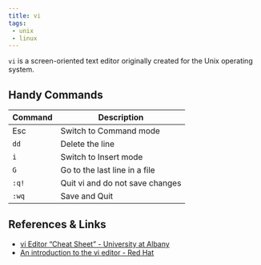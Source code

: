 ```yaml
---
title: vi
tags:
 - unix
 - linux
---
```


`vi` is a screen-oriented text editor originally created for the Unix operating system.
<!--more-->

## Handy Commands

| Command | Description                     |
|---------|---------------------------------|
| Esc     | Switch to Command mode          |
| `dd`    | Delete the line                 |
| `i`     | Switch to Insert mode           |
| `G`     | Go to the last line in a file   |
| `:q!`   | Quit vi and do not save changes |
| `:wq`   | Save and Quit                   |

## References & Links

* [vi Editor “Cheat Sheet” - University at Albany](https://www.atmos.albany.edu/daes/atmclasses/atm350/vi_cheat_sheet.pdf)
* [An introduction to the vi editor - Red Hat](https://www.redhat.com/sysadmin/introduction-vi-editor)